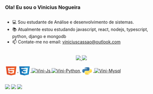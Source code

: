 ### Ola! Eu sou o Vinicius Nogueira
##
- 💻 Sou estudante de Análise e desenvolvimento de sistemas.
- 📚 Atualmente estou estudando javascript, react, nodejs, typescript, python, django e mongodb
- 📫 Contate-me no email: viniciuscassao@outlook.com
##
<div align="center">
  <a href="https://github.com/Vinicassao">
  <img height="180em" src="https://github-readme-stats.vercel.app/api?username=Vinicassao&show_icons=true&theme=gruvbox&include_all_commits=true&count_private=true"/>
  <img height="180em" src="https://github-readme-stats.vercel.app/api/top-langs/?username=Vinicassao&layout=compact&langs_count=7&theme=gruvbox"/>
</div>
  
  <div style="display: inline_block"><br>
  <img align="center" alt="Vini-HTML" height="30" width="40" src="https://raw.githubusercontent.com/devicons/devicon/master/icons/html5/html5-original.svg">
  <img align="center" alt="Vini-CSS" height="30" width="40" src="https://raw.githubusercontent.com/devicons/devicon/master/icons/css3/css3-original.svg">
  <img align="center" alt="Vini-Js" height="30" width="40" src="https://cdn.jsdelivr.net/gh/devicons/devicon/icons/javascript/javascript-original.svg">
  <img align="center" alt="Vini-Python" height="30" width="40" src="https://cdn.jsdelivr.net/gh/devicons/devicon/icons/react/react-original.svg">
  <img align="center" alt="Vini-Reacjs" height="30" width="40" src="https://raw.githubusercontent.com/devicons/devicon/master/icons/python/python-original.svg">
  <img align="center" alt="Vini-Mysql" height="30" width="40" src="https://cdn.jsdelivr.net/gh/devicons/devicon/icons/mysql/mysql-original-wordmark.svg">
</div>
  
  ##
  
<div>
  <a href="https://instagram.com/vininog_" target="_blank"><img src="https://img.shields.io/badge/-Instagram-%23E4405F?style=for-the-badge&logo=instagram&logoColor=white" target="_blank"></a>
  <a href = "mailto:viniciuscassao@outlook.com"><img src="https://img.shields.io/badge/-Email-000?style=for-the-badge&logo=microsoft-outlook&logoColor=007BFF" target="_blank"></a>
  <a href= "https://www.linkedin.com/in/vinicius-nogueira-cass%C3%A3o/"><img src="https://img.shields.io/badge/LinkedIn-0077B5?style=for-the-badge&logo=linkedin&logoColor=white" target="_blank"></a>
  </div>
    
